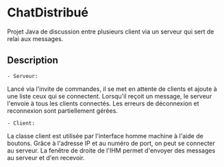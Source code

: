 # ChatDistribué

Projet Java de discussion entre plusieurs client via un serveur qui sert de relai aux messages.

## Description

    - Serveur:

Lancé via l'invite de commandes, il se met en attente de clients et ajoute à une liste ceux qui se connectent.
Lorsqu'il reçoit un message, le serveur l'envoie à tous les clients connectés.
Les erreurs de déconnexion et reconnexion sont partiellement gérées.

    - Client:

La classe client est utilisée par l'interface homme machine à l'aide de boutons.
Grâce à l'adresse IP et au numéro de port, on peut se connecter au serveur.
La fenêtre de droite de l'IHM permet d'envoyer des messages au serveur et d'en recevoir.
